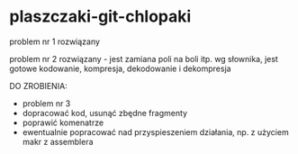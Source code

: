 # plaszczaki-git-chlopaki

problem nr 1 rozwiązany

problem nr 2 rozwiązany - jest zamiana poli na boli itp. wg słownika, jest gotowe kodowanie, kompresja, dekodowanie i dekompresja

DO ZROBIENIA:
- problem nr 3
- dopracować kod, usunąć zbędne fragmenty
- poprawić komenatrze
- ewentualnie popracować nad przyspieszeniem działania, np. z użyciem makr z assemblera
